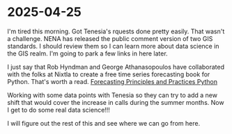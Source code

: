 # 2025-04-25

I'm tired this morning. Got Tenesia's rquests done pretty easily. That wasn't a challenge. NENA has released the public comment version of two GIS standards. I should review them so I can learn more about data science in the GIS realm. I'm going to park a few links in here later. 

I just say that Rob Hyndman and George Athanasopoulos have collaborated with the folks at Nixtla to create a free time series forecasting book for Python. That's worth a read. [Forecasting Principles and Practices Python](https://otexts.com/fpppy/) 

Working with some data points with Tenesia so they can try to add a new shift that would cover the increase in calls during the summer months. Now I get to do some real data science!!!

I will figure out the rest of this and see where we can go from here. 
